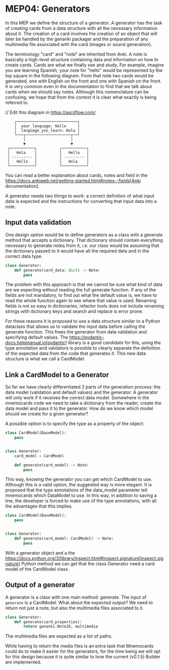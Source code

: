 # MEP04: Generators

In this MEP we define the structure of a generator. A generator has the task of
creating cards from a data structure with all the necessary information about
it. The creation of a card involves the creation of an object that will later
be handled by the genanki packager and the preparation of any multimedia file
associated with the card (images or sound generation).

The terminology "card" and "note" are inherited from Anki. A note is basically
a high-level structure containing data and information on how to create cards.
Cards are what we finally see and study. For example, imagine you are learning
Spanish, your note for "hello" would be represented by the top square in the
following diagram. From that note two cards would be generated, one with
English on the front and one with Spanish on the front. It is very common even
in the documentation to find that we talk about cards when we should say notes.
Although this nomenclature can be confusing, we hope that from the context it
is clear what exactly is being referred to.

// Edit this diagram in https://asciiflow.com/
```
    ┌───────────────────────────┐
    │  your_language: Hello     │
    │  language_you_learn: Hola │
    └───┬────────────────────┬──┘
        │                    │
        ▼                    ▼
 ┌───────────┐          ┌───────────┐
 │   Hola    │          │   Hello   │
 │ --------- │          │ --------- │
 │   Hello   │          │   Hola    │
 └───────────┘          └───────────┘
```

You can read a better explanation about cards, notes and field in the
https://docs.ankiweb.net/getting-started.html#notes--fields[Anki documentation].

A generator needs two things to work: a correct definition of what input data
is expected and the instructions for converting that input data into a note.


## Input data validation

One design option would be to define generators as a class with a generate
method that accepts a dictionary. That dictionary should contain everything
necessary to generate notes from it, i.e. our class would be assuming that the
dictionary passed to it would have all the required data and in the correct
data type.

```python title="generator.py"
class Generator:
    def generate(card_data: dict) -> Note:
        pass
```

The problem with this approach is that we cannot be sure what kind of data are
we expecting without reading the full generate function. If any of the fields
are not mandatory, to find out what the default value is, we have to read the
whole function again to see where that value is used. Renaming fields is not so
easy in dictionaries, refactor tools does not include renaming strings
with dictionary keys and search and replace is error prone.

For these reasons it is proposed to use a data structure similar to a Python
dataclass that allows us to validate the input data before calling the generate
function. This frees the generator from data validation and specifying default
values. The https://pydantic-docs.helpmanual.io[pydantic] library is a good
candidate for this, using the type annotation and validators is possible to
clearly separate the definition of the expected data from the code that
generates it. This new data structure is what we call a CardModel.


## Link a CardModel to a Generator

So far we have clearly differentiated 2 parts of the generation process: the
data model (validation and default values) and the generator. A generator will
only work if it receives the correct data model. Somewhere in the mnemocards
code we need to take a dictionary from the reader, create the data model and
pass it to the generator. How do we know which model should we create for a
given generator?

A possible option is to specify the type as a property of the object:

```python title="generator.py"
class CardModel(BaseModel):
    pass


class Generator:
    card_model = CardModel

    def generate(card_model) -> Note:
        pass
```

This way, knowing the generator you can get which CardModel to use. Although
this is a valid option, the suggested way is more elegant. It is proposed that
the type annotations of the data_model parameter tell mnemocards which
DataModel to use. In this way, in addition to saving a line, the developer is
forced to make use of the type annotations, with all the advantages that this
implies.

```python title="generator.py"
class CardModel(BaseModel):
    pass


class Generator:
    def generate(card_model: CardModel) -> Note:
        pass
```

With a generator object and a the
https://docs.python.org/3/library/inspect.html#inspect.signature[inspect.signature]
Python method we can get that the class Generator need a card model of the
CardModel class.


## Output of a generator

A generator is a class with one main method: generate. The input of `generate`
is a CardModel. What about the expected output? We need to return not just a
note, but also the multimedia files associated to it.

```python title="generator.py"
class Generator:
    def generate(card_properties):
        return genanki.NoteID, multimedia
```

The multimedia files are expected as a list of paths.

While having to return the media files is an extra task that Mnemocards could
do to make it easier for the generators, for the time being we will opt for
this design because it is quite similar to how the current (v0.1.5) Builder are
implemented.
